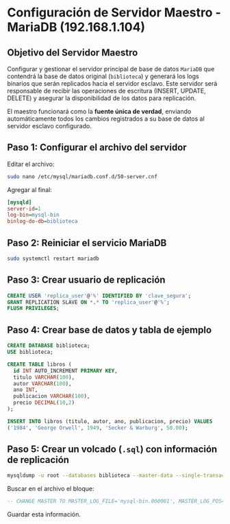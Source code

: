 # Configuración de Servidor Maestro - MariaDB (192.168.1.104)
## Objetivo del Servidor Maestro

Configurar y gestionar el servidor principal de base de datos `MariaDB` que contendrá la base de datos original (`biblioteca`) y generará los logs binarios que serán replicados hacia el servidor esclavo. Este servidor será responsable de recibir las operaciones de escritura (INSERT, UPDATE, DELETE) y asegurar la disponibilidad de los datos para replicación.

El maestro funcionará como la **fuente única de verdad**, enviando automáticamente todos los cambios registrados a su base de datos al servidor esclavo configurado.

## Paso 1: Configurar el archivo del servidor
Editar el archivo:
```bash
sudo nano /etc/mysql/mariadb.conf.d/50-server.cnf
```
Agregar al final:
```ini
[mysqld]
server-id=1
log-bin=mysql-bin
binlog-do-db=biblioteca
```

## Paso 2: Reiniciar el servicio MariaDB
```bash
sudo systemctl restart mariadb
```

## Paso 3: Crear usuario de replicación
```sql
CREATE USER 'replica_user'@'%' IDENTIFIED BY 'clave_segura';
GRANT REPLICATION SLAVE ON *.* TO 'replica_user'@'%';
FLUSH PRIVILEGES;
```

## Paso 4: Crear base de datos y tabla de ejemplo
```sql
CREATE DATABASE biblioteca;
USE biblioteca;

CREATE TABLE libros (
  id INT AUTO_INCREMENT PRIMARY KEY,
  titulo VARCHAR(100),
  autor VARCHAR(100),
  ano INT,
  publicacion VARCHAR(100),
  precio DECIMAL(10,2)
);

INSERT INTO libros (titulo, autor, ano, publicacion, precio) VALUES
('1984', 'George Orwell', 1949, 'Secker & Warburg', 50.00);
```

## Paso 5: Crear un volcado (`.sql`) con información de replicación
```bash
mysqldump -u root --databases biblioteca --master-data --single-transaction > biblioteca.sql
```

Buscar en el archivo el bloque:
```sql
-- CHANGE MASTER TO MASTER_LOG_FILE='mysql-bin.000001', MASTER_LOG_POS=328;
```
Guardar esta información.
